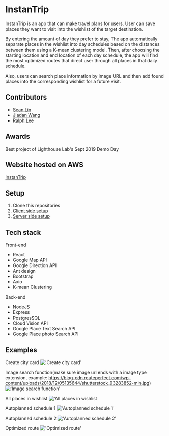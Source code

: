 # InstanTrip
InstanTrip is an app that can make travel plans for users. User can save places they want to visit into the wishlist of the target destination.

By entering the amount of day they prefer to stay, The app automatically separate places in the wishlist into day schedules based on the distances between them using a K-mean clustering model. Then, after choosing the starting location and end location of each day schedule, the app will find the most optimized routes that direct user through all places in that daily schedule.

Also, users can search place information by image URL and then add found places into the corresponding wishlist for a future visit.

## Contributors
* [Sean Lin](https://github.com/Sean-HL-Lin)
* [Jiadan Wang](https://github.com/jiadanw)
* [Ralph Lee](https://github.com/rjblee)

## Awards
Best project of Lighthouse Lab's Sept 2019 Demo Day

## Website hosted on AWS
[InstanTrip](http://instantrip.us-east-2.elasticbeanstalk.com/)

## Setup
1. Clone this repositories
2. [Client side setup](https://github.com/Sean-HL-Lin/InstanTrip/blob/master/final-client/README.md)
3. [Server side setup](https://github.com/Sean-HL-Lin/InstanTrip/blob/master/final-server/README.md)

## Tech stack

Front-end
* React
* Google Map API
* Google Direction API 
* Ant design
* Bootstrap
* Axio
* K-mean Clustering

Back-end
* NodeJS
* Express
* PostgresSQL
* Cloud Vision API 
* Google Place Text Search API
* Google Place photo Search API

## Examples
Create city card
!['Create city card'](https://github.com/Sean-HL-Lin/InstanTrip/blob/master/Doc/createCityCard.png)

Image search function(make sure image url ends with a image type extension, example: https://blog-cdn.routeperfect.com/wp-content/uploads/2018/12/05135644/shutterstock_93283852-min.jpg)
!['Image search function'](https://github.com/Sean-HL-Lin/InstanTrip/blob/master/Doc/imageSearch.png)

All places in wishlist
!['All places in wishlist](https://github.com/Sean-HL-Lin/InstanTrip/blob/master/Doc/allPlaces.png)

Autoplanned schedule 1
!['Autoplanned schedule 1'](https://github.com/Sean-HL-Lin/InstanTrip/blob/master/Doc/autoPlanedSchedule1.png)

Autoplanned schedule 2
!['Autoplanned schedule 2'](https://github.com/Sean-HL-Lin/InstanTrip/blob/master/Doc/autoPlanedSchedule2.png)

Optimized route
!['Optimized route'](https://github.com/Sean-HL-Lin/InstanTrip/blob/master/Doc/optimizedRoute.png)